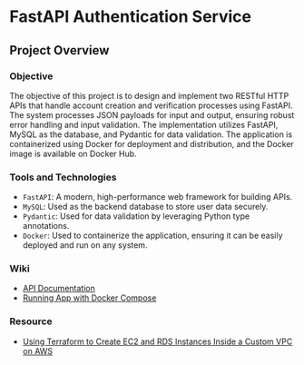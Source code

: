# FastAPI Authentication Service
## Project Overview
### Objective
The objective of this project is to design and implement two RESTful HTTP APIs that handle account creation and verification processes using FastAPI. The system processes JSON payloads for input and output, ensuring robust error handling and input validation. The implementation utilizes FastAPI, MySQL as the database, and Pydantic for data validation. The application is containerized using Docker for deployment and distribution, and the Docker image is available on Docker Hub.

### Tools and Technologies
- `FastAPI`: A modern, high-performance web framework for building APIs.
- `MySQL`: Used as the backend database to store user data securely.
- `Pydantic`: Used for data validation by leveraging Python type annotations.
- `Docker`: Used to containerize the application, ensuring it can be easily deployed and run on any system.

### Wiki
- [API Documentation](https://github.com/CHIHCHIEH-LAI/fastapi-authentication-service/wiki/API-Documentation)
- [Running App with Docker Compose](https://github.com/CHIHCHIEH-LAI/fastapi-authentication-service/wiki/Running-App-with-Docker-Compose)

### Resource
- [Using Terraform to Create EC2 and RDS Instances Inside a Custom VPC on AWS](https://medium.com/strategio/using-terraform-to-create-aws-vpc-ec2-and-rds-instances-c7f3aa416133)